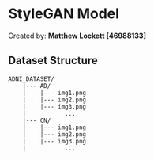 # StyleGAN Model

Created by: **Matthew Lockett [46988133]**

## Dataset Structure

```
ADNI_DATASET/
    |--- AD/
    |    |--- img1.png
    |    |--- img2.png
    |    |--- img3.png
    |           ...
    |--- CN/
    |    |--- img1.png
    |    |--- img2.png
    |    |--- img3.png
    |           ...
```